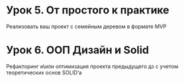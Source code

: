 # Урок 5. От простого к практике
Реализовать ваш проект с семейным деревом в формате MVP

# Урок 6. ООП Дизайн и Solid
Рефакторинг и\или оптимизация проекта предыдущего дз с учетом теоретических основ SOLID’а